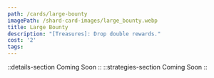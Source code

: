 ```yaml
---
path: /cards/large-bounty
imagePath: /shard-card-images/large_bounty.webp
title: Large Bounty
description: "[Treasures]: Drop double rewards."
cost: '2'
tags:
---
```

::details-section
Coming Soon
::
::strategies-section
Coming Soon
::